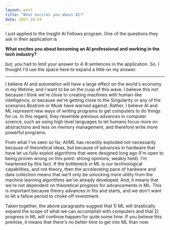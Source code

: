 ```yaml
---
layout: post
title: "What excites you about AI?"
date: 2017-10-24
---
```


I just applied to the Insight AI Fellows program. One of the questions they ask in their application is

**What excites you about becoming an AI professional and working in the tech industry?**

but, you had to limit your answer to 4-8 sentences in the application. So, I thought I'd use the space here to expand a little on my answer.

---

I believe AI and automation will have a large effect on the world's economy in my lifetime, and I want to be on the cusp of this wave. I believe this _not_ because I think we're close to creating machines with human-like intelligence, or because we're getting close to the Singularity or any of the scenarios Bostrom or Musk have warned against. Rather, I believe AI and ML represent new ways of writing programs to get computers to do things for us. In this regard, they resemble previous advances in computer science, such as using high level languages to let humans focus more on abstractions and less on memory management, and therefore write more powerful programs.

From what I've seen so far, AI/ML has recently exploded not necessarily because of theoretical ideas, but because of advances in hardware that have let us fully exploit algorithms that were designed long ago (I'm open to being proven wrong on this point: strong opinions, weakly held). I'm heartened by this fact. If the bottleneck in ML is our technological capabilities, and not theory, then the accelerating pace of hardware and data collection means that we'll only be unlocking more utility from the machine learning algorithms we've already developed. And, it means that we're not dependent on theoretical progress for advancements in ML. This is important because theory advances in fits and starts, and we don't want to let a fallow period to choke off investment.

Taken together, the above paragraphs suggest that 1) ML will drastically expand the scope of what we can accomplish with computers and that 2) progress in ML will continue happen for quite some time. If you believe this premise, it means that there's no better time to get into ML than now.
